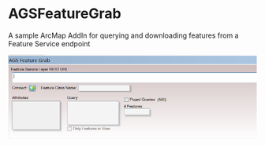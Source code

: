 # AGSFeatureGrab
A sample ArcMap AddIn for querying and downloading features from a Feature Service endpoint

![](https://raw.githubusercontent.com/sam-berg/AGSFeatureGrab/master/Images/AGSFeatureGrabscr.png)

